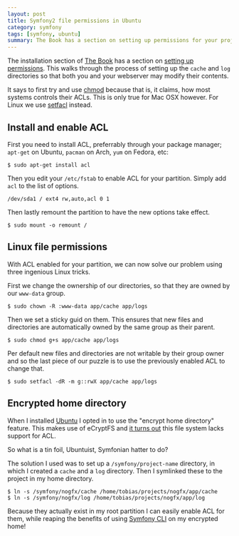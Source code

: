 ```yaml
---
layout: post
title: Symfony2 file permissions in Ubuntu
category: symfony
tags: [symfony, ubuntu]
summary: The Book has a section on setting up permissions for your project. It says to first try and use chmod because that is, it claims, how most systems controls their ACLs. This is only true for Mac OSX however. For Unix and Linux based ones, ACL is actually controlled using setfacl.
---
```

The installation section of [The Book](http://symfony.com/doc/current/book/) has a section on [setting up permissions](http://symfony.com/doc/current/book/installation.html). This walks through the process of setting up the `cache` and `log` directories so that both you and your webserver may modify their contents.

It says to first try and use [chmod](http://en.wikipedia.org/wiki/Chmod) because that is, it claims, how most systems controls their ACLs. This is only true for Mac OSX however. For Linux we use [setfacl](http://linuxcommand.org/man_pages/setfacl1.html) instead.

## Install and enable ACL

First you need to install ACL, preferrably through your package manager; `apt-get` on Ubuntu, `pacman` on Arch, `yum` on Fedora, etc:

    $ sudo apt-get install acl

Then you edit your `/etc/fstab` to enable ACL for your partition. Simply add `acl` to the list of options.

    /dev/sda1 / ext4 rw,auto,acl 0 1

Then lastly remount the partition to have the new options take effect.

    $ sudo mount -o remount /

## Linux file permissions

With ACL enabled for your partition, we can now solve our problem using three ingenious Linux tricks.

First we change the ownership of our directories, so that they are owned by our `www-data` group.

    $ sudo chown -R :www-data app/cache app/logs

Then we set a sticky guid on them. This ensures that new files and directories are automatically owned by the same group as their parent.

    $ sudo chmod g+s app/cache app/logs

Per default new files and directories are not writable by their group owner and so the last piece of our puzzle is to use the previously enabled ACL to change that.

    $ sudo setfacl -dR -m g::rwX app/cache app/logs

## Encrypted home directory

When I installed [Ubuntu](http://www.ubuntu.com/) I opted in to use the "encrypt home directory" feature. This makes use of eCryptFS and [it turns out](http://serverfault.com/questions/294158/enable-acl-for-ecryptfs-mounted-home-directory) this file system lacks support for ACL.

So what is a tin foil, Ubuntuist, Symfonian hatter to do?

The solution I used was to set up a `/symfony/project-name` directory, in which I created a `cache` and a `log` directory. Then I symlinked these to the project in my home directory.

    $ ln -s /symfony/nogfx/cache /home/tobias/projects/nogfx/app/cache
    $ ln -s /symfony/nogfx/log /home/tobias/projects/nogfx/app/log

Because they actually exist in my root partition I can easily enable ACL for them, while reaping the benefits of using [Symfony CLI](http://vvv.tobiassjosten.net/symfony/symfony2-cli-bash-script) on my encrypted home!
